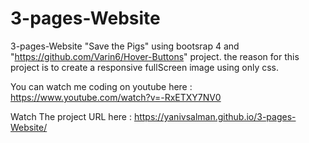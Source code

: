 # 3-pages-Website
3-pages-Website "Save the Pigs" using bootsrap 4 and "https://github.com/Varin6/Hover-Buttons"  project.
the reason for this project is to create a responsive fullScreen image using only css. 

You can watch me coding  on youtube here :  https://www.youtube.com/watch?v=-RxETXY7NV0

Watch The project URL here : https://yanivsalman.github.io/3-pages-Website/
